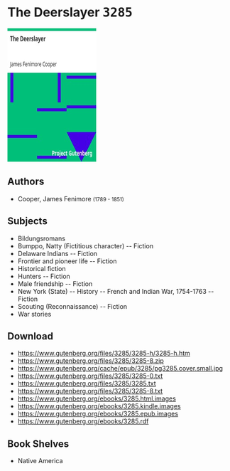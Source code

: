 # The Deerslayer <kbd>3285</kbd>

![](./cover.medium.jpg "")

## Authors


 - Cooper, James Fenimore <small>(1789 - 1851)</small>

## Subjects


 - Bildungsromans
 - Bumppo, Natty (Fictitious character) -- Fiction
 - Delaware Indians -- Fiction
 - Frontier and pioneer life -- Fiction
 - Historical fiction
 - Hunters -- Fiction
 - Male friendship -- Fiction
 - New York (State) -- History -- French and Indian War, 1754-1763 -- Fiction
 - Scouting (Reconnaissance) -- Fiction
 - War stories

## Download


 - https://www.gutenberg.org/files/3285/3285-h/3285-h.htm
 - https://www.gutenberg.org/files/3285/3285-8.zip
 - https://www.gutenberg.org/cache/epub/3285/pg3285.cover.small.jpg
 - https://www.gutenberg.org/files/3285/3285-0.txt
 - https://www.gutenberg.org/files/3285/3285.txt
 - https://www.gutenberg.org/files/3285/3285-8.txt
 - https://www.gutenberg.org/ebooks/3285.html.images
 - https://www.gutenberg.org/ebooks/3285.kindle.images
 - https://www.gutenberg.org/ebooks/3285.epub.images
 - https://www.gutenberg.org/ebooks/3285.rdf

## Book Shelves


 - Native America
